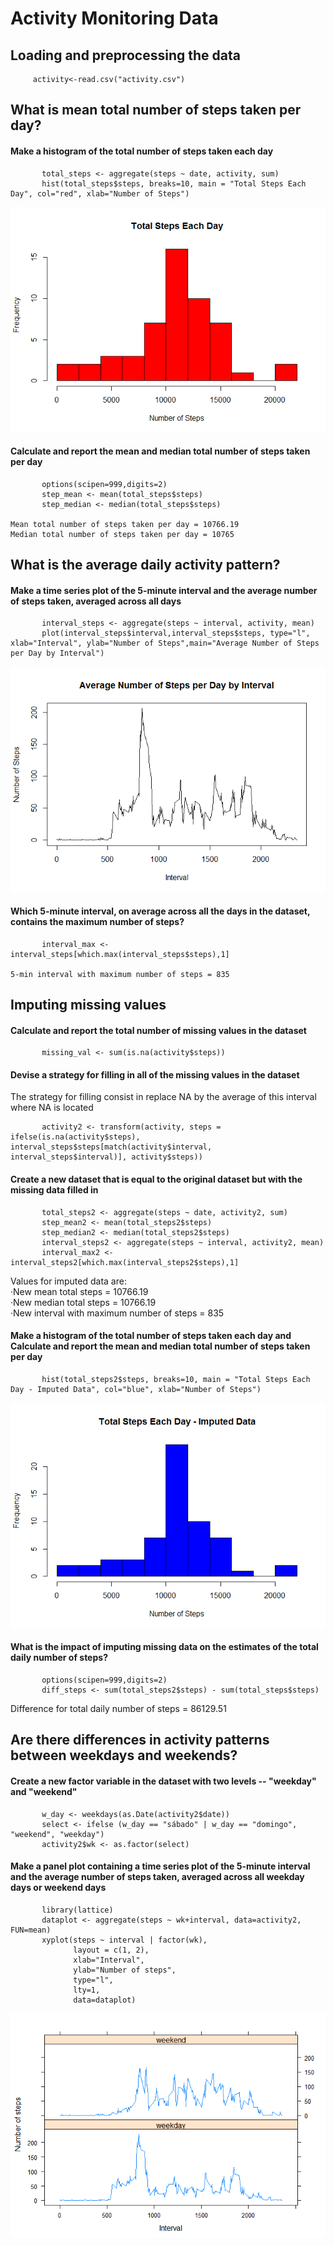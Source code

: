 Activity Monitoring Data
========================

Loading and preprocessing the data
----------------------------------

         activity<-read.csv("activity.csv")

What is mean total number of steps taken per day?
-------------------------------------------------

#### Make a histogram of the total number of steps taken each day

           total_steps <- aggregate(steps ~ date, activity, sum)
           hist(total_steps$steps, breaks=10, main = "Total Steps Each Day", col="red", xlab="Number of Steps")

![](PA1_files/figure-markdown_strict/hist1-1.png)

#### Calculate and report the mean and median total number of steps taken per day

           options(scipen=999,digits=2)
           step_mean <- mean(total_steps$steps)
           step_median <- median(total_steps$steps)

    Mean total number of steps taken per day = 10766.19
    Median total number of steps taken per day = 10765

What is the average daily activity pattern?
-------------------------------------------

#### Make a time series plot of the 5-minute interval and the average number of steps taken, averaged across all days

           interval_steps <- aggregate(steps ~ interval, activity, mean)
           plot(interval_steps$interval,interval_steps$steps, type="l", xlab="Interval", ylab="Number of Steps",main="Average Number of Steps per Day by Interval")

![](PA1_files/figure-markdown_strict/interval1-1.png)

#### Which 5-minute interval, on average across all the days in the dataset, contains the maximum number of steps?

           interval_max <- interval_steps[which.max(interval_steps$steps),1]

    5-min interval with maximum number of steps = 835

Imputing missing values
-----------------------

#### Calculate and report the total number of missing values in the dataset

           missing_val <- sum(is.na(activity$steps))

#### Devise a strategy for filling in all of the missing values in the dataset

The strategy for filling consist in replace NA by the average of this
interval where NA is located

           activity2 <- transform(activity, steps = ifelse(is.na(activity$steps), interval_steps$steps[match(activity$interval, interval_steps$interval)], activity$steps))

#### Create a new dataset that is equal to the original dataset but with the missing data filled in

           total_steps2 <- aggregate(steps ~ date, activity2, sum)
           step_mean2 <- mean(total_steps2$steps)
           step_median2 <- median(total_steps2$steps)
           interval_steps2 <- aggregate(steps ~ interval, activity2, mean)
           interval_max2 <- interval_steps2[which.max(interval_steps2$steps),1]

Values for imputed data are:  
·New mean total steps = 10766.19  
·New median total steps = 10766.19  
·New interval with maximum number of steps = 835

#### Make a histogram of the total number of steps taken each day and Calculate and report the mean and median total number of steps taken per day

           hist(total_steps2$steps, breaks=10, main = "Total Steps Each Day - Imputed Data", col="blue", xlab="Number of Steps")

![](PA1_files/figure-markdown_strict/new_hist-1.png)

#### What is the impact of imputing missing data on the estimates of the total daily number of steps?

           options(scipen=999,digits=2)
           diff_steps <- sum(total_steps2$steps) - sum(total_steps$steps)

Difference for total daily number of steps = 86129.51

Are there differences in activity patterns between weekdays and weekends?
-------------------------------------------------------------------------

#### Create a new factor variable in the dataset with two levels -- "weekday" and "weekend"

           w_day <- weekdays(as.Date(activity2$date))
           select <- ifelse (w_day == "sábado" | w_day == "domingo", "weekend", "weekday")
           activity2$wk <- as.factor(select)

#### Make a panel plot containing a time series plot of the 5-minute interval and the average number of steps taken, averaged across all weekday days or weekend days

           library(lattice)
           dataplot <- aggregate(steps ~ wk+interval, data=activity2, FUN=mean)
           xyplot(steps ~ interval | factor(wk),
                  layout = c(1, 2),
                  xlab="Interval",
                  ylab="Number of steps",
                  type="l",
                  lty=1,
                  data=dataplot)

![](PA1_files/figure-markdown_strict/final_plot-1.png)
